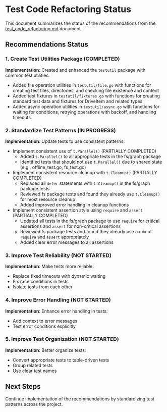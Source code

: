 # Test Code Refactoring Status

This document summarizes the status of the recommendations from the [test_code_refactoring.md](test_code_refactoring.md) document.

## Recommendations Status

### 1. Create Test Utilities Package (COMPLETED)

**Implementation**: Created and enhanced the `testutil` package with common test utilities:
- Added file operation utilities in `testutil/file.go` with functions for creating test files, directories, and checking file existence and content
- Added test fixtures in `testutil/fixtures.go` with functions for creating standard test data and fixtures for DriveItem and related types
- Added async operation utilities in `testutil/async.go` with functions for waiting for conditions, retrying operations with backoff, and handling timeouts

### 2. Standardize Test Patterns (IN PROGRESS)

**Implementation**: Update tests to use consistent patterns:
- Implement consistent use of `t.Parallel()` (PARTIALLY COMPLETED)
  - Added `t.Parallel()` to all appropriate tests in the fs/graph package
  - Identified tests that should not use `t.Parallel()` due to shared state (e.g., offline_test.go, fs_test.go)
- Implement consistent resource cleanup with `t.Cleanup()` (PARTIALLY COMPLETED)
  - Replaced all `defer` statements with `t.Cleanup()` in the fs/graph package tests
  - Reviewed fs package tests and found they already use `t.Cleanup()` for most resource cleanup
  - Added improved error handling in cleanup functions
- Implement consistent assertion style using `require` and `assert` (PARTIALLY COMPLETED)
  - Updated all tests in the fs/graph package to use `require` for critical assertions and `assert` for non-critical assertions
  - Reviewed fs package tests and found they already use a mix of `require` and `assert` appropriately
  - Added clear error messages to all assertions

### 3. Improve Test Reliability (NOT STARTED)

**Implementation**: Make tests more reliable:
- Replace fixed timeouts with dynamic waiting
- Fix race conditions in tests
- Isolate tests from each other

### 4. Improve Error Handling (NOT STARTED)

**Implementation**: Enhance error handling in tests:
- Add context to error messages
- Test error conditions explicitly

### 5. Improve Test Organization (NOT STARTED)

**Implementation**: Better organize tests:
- Convert appropriate tests to table-driven tests
- Group related tests
- Use clear test names

## Next Steps

Continue implementation of the recommendations by standardizing test patterns across the project.
